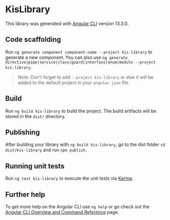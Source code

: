 # KisLibrary

This library was generated with [Angular CLI](https://github.com/angular/angular-cli) version 13.3.0.

## Code scaffolding

Run `ng generate component component-name --project kis-library` to generate a new component. You can also use `ng generate directive|pipe|service|class|guard|interface|enum|module --project kis-library`.
> Note: Don't forget to add `--project kis-library` or else it will be added to the default project in your `angular.json` file. 

## Build

Run `ng build kis-library` to build the project. The build artifacts will be stored in the `dist/` directory.

## Publishing

After building your library with `ng build kis-library`, go to the dist folder `cd dist/kis-library` and run `npm publish`.

## Running unit tests

Run `ng test kis-library` to execute the unit tests via [Karma](https://karma-runner.github.io).

## Further help

To get more help on the Angular CLI use `ng help` or go check out the [Angular CLI Overview and Command Reference](https://angular.io/cli) page.
